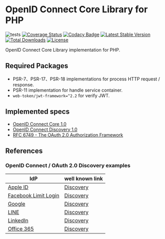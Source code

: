 # OpenID Connect Core Library for PHP

![tests](https://github.com/oidcphp/core/workflows/tests/badge.svg)
[![Coverage Status](https://codecov.io/gh/oidcphp/core/branch/master/graph/badge.svg)](https://codecov.io/gh/oidcphp/core)
[![Codacy Badge](https://app.codacy.com/project/badge/Grade/47f59c13758f494fae2522b2fc15cb1b)](https://www.codacy.com/gh/oidcphp/core/dashboard)
[![Latest Stable Version](https://poser.pugx.org/oidc/core/v/stable)](https://packagist.org/packages/oidc/core)
[![Total Downloads](https://poser.pugx.org/oidc/core/d/total.svg)](https://packagist.org/packages/oidc/core)
[![License](https://img.shields.io/badge/license-MIT-brightgreen.svg)](https://github.com/oidcphp/core/blob/master/LICENSE)

OpenID Connect Core Library implementation for PHP.

## Required Packages

* PSR-7、PSR-17、PSR-18 implementations for process HTTP request / response.
* PSR-11 implementation for handle service container.
* `web-token/jwt-framework=^2.2` for verify JWT.

## Implemented specs

* [OpenID Connect Core 1.0](https://openid.net/specs/openid-connect-core-1_0.html)
* [OpenID Connect Discovery 1.0](https://openid.net/specs/openid-connect-discovery-1_0.html)
* [RFC 6749 - The OAuth 2.0 Authorization Framework](https://tools.ietf.org/html/rfc6749)

## References

### OpenID Connect / OAuth 2.0 Discovery examples

| IdP | well known link |
| --- | --- |
| [Apple ID](https://developer.apple.com/sign-in-with-apple/) | [Discovery](https://appleid.apple.com/.well-known/openid-configuration) |
| [Facebook Limit Login](https://developers.facebook.com/docs/facebook-login/limited-login/token/) | [Discovery](https://www.facebook.com/.well-known/openid-configuration/) |
| [Google](https://developers.google.com/identity/protocols/OpenIDConnect) | [Discovery](https://accounts.google.com/.well-known/openid-configuration) |
| [LINE](https://developers.line.biz/en/docs/line-login/web/integrate-line-login/) | [Discovery](https://access.line.me/.well-known/openid-configuration) |
| [LinkedIn](https://www.linkedin.com/) | [Discovery](https://www.linkedin.com/oauth/.well-known/openid-configuration) |
| [Office 365](https://www.office.com/) | [Discovery](https://login.microsoftonline.com/common/.well-known/openid-configuration) |
